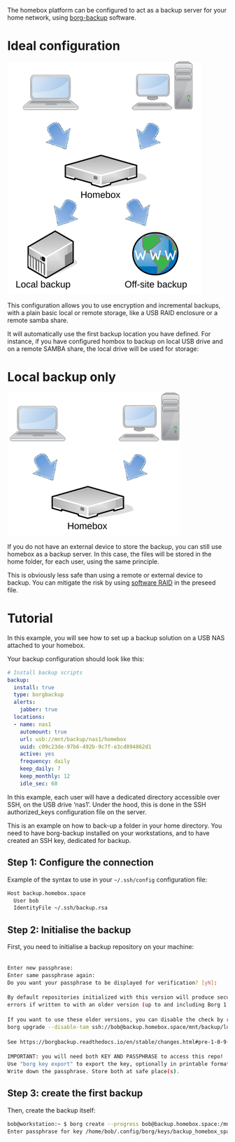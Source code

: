 The homebox platform can be configured to act as a backup server for your home network, using
[borg-backup](https://www.borgbackup.org/) software.

# Ideal configuration
![](img/backup-server/schema-ideal.svg)

This configuration allows you to use encryption and incremental backups, with a plain basic local or remote storage,
like a USB RAID enclosure or a remote samba share.

It will automatically use the first backup location you have defined. For instance, if you have configured hombox to
backup on local USB drive and on a remote SAMBA share, the local drive will be used for storage:

# Local backup only

![](img/backup-server/schema-minimal.svg)

If you do not have an external device to store the backup, you can still use homebox as a backup server. In this case,
the files will be stored in the home folder, for each user, using the same principle.

This is obviously less safe than using a remote or external device to backup. You can mitigate the risk by using
[software RAID](preseed.md#software-raid) in the preseed file.

# Tutorial

In this example, you will see how to set up a backup solution on a USB NAS attached to your homebox.

Your backup configuration should look like this:

```yaml
# Install backup scripts
backup:
  install: true
  type: borgbackup
  alerts:
    jabber: true
  locations:
  - name: nas1
    automount: true
    url: usb://mnt/backup/nas1/homebox
    uuid: c09c23de-97b6-492b-9c7f-e3cd894862d1
    active: yes
    frequency: daily
    keep_daily: 7
    keep_monthly: 12
    idle_sec: 60
```

In this example, each user will have a dedicated directory accessible over SSH, on the USB drive ‘nas1’. Under the hood,
this is done in the SSH authorized_keys configuration file on the server.

This is an example on how to back-up a folder in your home directory. You need to have borg-backup installed on your
workstations, and to have created an SSH key, dedicated for backup.

## Step 1: Configure the connection

Example of the syntax to use in your `~/.ssh/config` configuration file:

```txt
Host backup.homebox.space
  User bob
  IdentityFile ~/.ssh/backup.rsa
```

## Step 2: Initialise the backup

First, you need to initialise a backup repository on your machine:

```sh

Enter new passphrase:
Enter same passphrase again:
Do you want your passphrase to be displayed for verification? [yN]:

By default repositories initialized with this version will produce security
errors if written to with an older version (up to and including Borg 1.0.8).

If you want to use these older versions, you can disable the check by running:
borg upgrade --disable-tam ssh://bob@backup.homebox.space/mnt/backup/local/bob/books

See https://borgbackup.readthedocs.io/en/stable/changes.html#pre-1-0-9-manifest-spoofing-vulnerability for details about the security implications.

IMPORTANT: you will need both KEY AND PASSPHRASE to access this repo!
Use "borg key export" to export the key, optionally in printable format.
Write down the passphrase. Store both at safe place(s).

```

## Step 3: create the first backup

Then, create the backup itself:

```sh
bob@workstation:~ $ borg create --progress bob@backup.homebox.space:/mnt/backup/nas1/bob/Documents::Documents Documents
Enter passphrase for key /home/bob/.config/borg/keys/backup_homebox_space__mnt_backup_nas1_bob_backups:
```
